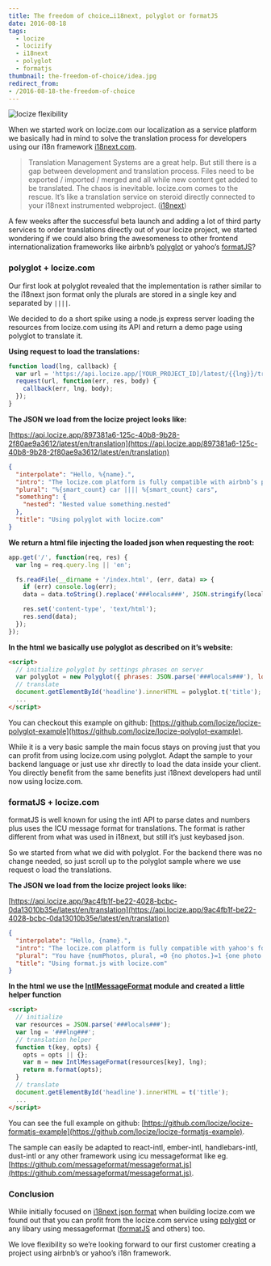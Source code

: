 ```yaml
---
title: The freedom of choice…i18next, polyglot or formatJS
date: 2016-08-18
tags:
  - locize
  - locizify
  - i18next
  - polyglot
  - formatjs
thumbnail: the-freedom-of-choice/idea.jpg
redirect_from:
- /2016-08-18-the-freedom-of-choice
---
```



![](idea.jpg "locize flexibility")

When we started work on locize.com our localization as a service platform we basically had in mind to solve the translation process for developers using our i18n framework [i18next.com](http://i18next.com).

> Translation Management Systems are a great help. But still there is a gap between development and translation process. Files need to be exported / imported / merged and all while new content get added to be translated. The chaos is inevitable. locize.com comes to the rescue. It’s like a translation service on steroid directly connected to your i18next instrumented webproject. ([i18next](http://i18next.com/docs/process/))

A few weeks after the successful beta launch and adding a lot of third party services to order translations directly out of your locize project, we started wondering if we could also bring the awesomeness to other frontend internationalization frameworks like airbnb’s [polyglot](http://airbnb.io/polyglot.js/) or yahoo’s [formatJS](http://formatjs.io/)?

### polyglot + locize.com

Our first look at polyglot revealed that the implementation is rather similar to the i18next json format only the plurals are stored in a single key and separated by `||||`.

We decided to do a short spike using a node.js express server loading the resources from locize.com using its API and return a demo page using polyglot to translate it.

**Using request to load the translations:**

```js
function load(lng, callback) {
  var url = 'https://api.locize.app/[YOUR_PROJECT_ID]/latest/{{lng}}/translation'.replace('{{lng}}', lng);
  request(url, function(err, res, body) {
    callback(err, lng, body);
  });
}
```

**The JSON we load from the locize project looks like:**

[https://api.locize.app/897381a6-125c-40b8-9b28-2f80ae9a3612/latest/en/translation](https://api.locize.app/897381a6-125c-40b8-9b28-2f80ae9a3612/latest/en/translation)

```json
{
  "interpolate": "Hello, %{name}.",
  "intro": "The locize.com platform is fully compatible with airbnb’s polyglot i18n module.",
  "plural": "%{smart_count} car |||| %{smart_count} cars",
  "something": {
    "nested": "Nested value something.nested"
  },
  "title": "Using polyglot with locize.com"
}
```

**We return a html file injecting the loaded json when requesting the root:**

```js
app.get('/', function(req, res) {
  var lng = req.query.lng || 'en';

  fs.readFile(__dirname + '/index.html', (err, data) => {
    if (err) console.log(err);
    data = data.toString().replace('###locals###', JSON.stringify(locals[lng])).replace('###lng###', lng);

    res.set('content-type', 'text/html');
    res.send(data);
  });
});
```

**In the html we basically use polyglot as described on it’s website:**

```html
<script>
  // initialize polyglot by settings phrases on server
  var polyglot = new Polyglot({ phrases: JSON.parse('###locals###'), locale: '###lng###' });
  // translate
  document.getElementById('headline').innerHTML = polyglot.t('title');
  ...
</script>
```

You can checkout this example on github: [https://github.com/locize/locize-polyglot-example](https://github.com/locize/locize-polyglot-example).

While it is a very basic sample the main focus stays on proving just that you can profit from using locize.com using polyglot. Adapt the sample to your backend language or just use xhr directly to load the data inside your client. You directly benefit from the same benefits just i18next developers had until now using locize.com.

### formatJS + locize.com

formatJS is well known for using the intl API to parse dates and numbers plus uses the ICU message format for translations. The format is rather different from what was used in i18next, but still it’s just keybased json.

So we started from what we did with polyglot. For the backend there was no change needed, so just scroll up to the polyglot sample where we use request o load the translations.

**The JSON we load from the locize project looks like:**

[https://api.locize.app/9ac4fb1f-be22-4028-bcbc-0da13010b35e/latest/en/translation](https://api.locize.app/9ac4fb1f-be22-4028-bcbc-0da13010b35e/latest/en/translation)

```json
{
  "interpolate": "Hello, {name}.",
  "intro": "The locize.com platform is fully compatible with yahoo's format.js i18n module.",
  "plural": "You have {numPhotos, plural, =0 {no photos.}=1 {one photo.}other {# photos.}}",
  "title": "Using format.js with locize.com"
}
```

**In the html we use the [IntlMessageFormat](https://github.com/yahoo/intl-messageformat) module and created a little helper function**

```html
<script>
  // initialize
  var resources = JSON.parse('###locals###');
  var lng = '###lng###';
  // translation helper
  function t(key, opts) {
    opts = opts || {};
    var m = new IntlMessageFormat(resources[key], lng);
    return m.format(opts);
  }
  // translate
  document.getElementById('headline').innerHTML = t('title');
  ...
</script>
```

You can see the full example on github: [https://github.com/locize/locize-formatjs-example](https://github.com/locize/locize-formatjs-example).

The sample can easily be adapted to react-intl, ember-intl, handlebars-intl, dust-intl or any other framework using icu messageformat like eg. [https://github.com/messageformat/messageformat.js](https://github.com/messageformat/messageformat.js).

### Conclusion

While initially focused on [i18next json format](http://i18next.com/docs/jsons/) when building locize.com we found out that you can profit from the locize.com service using [polyglot](http://airbnb.io/polyglot.js/) or any libary using messageformat ([formatJS](http://formatjs.io/) and others) too.

We love flexibility so we’re looking forward to our first customer creating a project using airbnb’s or yahoo’s i18n framework.
